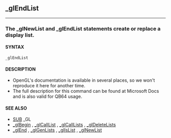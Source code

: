 ## _glEndList
---

### The _glNewList and _glEndList statements create or replace a display list.

#### SYNTAX

`_glEndList`

#### DESCRIPTION
* OpenGL's documentation is available in several places, so we won't reproduce it here for another time.
* The full description for this command can be found at Microsoft Docs and is also valid for QB64 usage.


#### SEE ALSO
* [SUB](./SUB.md) _GL
* [_glBegin](./_glBegin.md) , [_glCallList](./_glCallList.md) , [_glCallLists](./_glCallLists.md) , [_glDeleteLists](./_glDeleteLists.md)
* [_glEnd](./_glEnd.md) , [_glGenLists](./_glGenLists.md) , [_glIsList](./_glIsList.md) , [_glNewList](./_glNewList.md)
